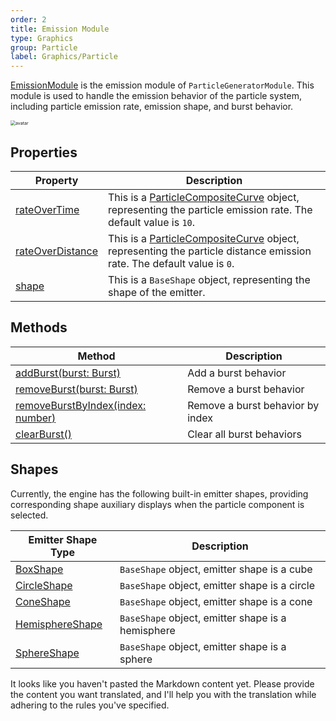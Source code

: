 ```yaml
---
order: 2
title: Emission Module
type: Graphics
group: Particle
label: Graphics/Particle
---
```


[EmissionModule](/apis/core/#EmissionModule) is the emission module of `ParticleGeneratorModule`. This module is used to handle the emission behavior of the particle system, including particle emission rate, emission shape, and burst behavior.

<img src="https://mdn.alipayobjects.com/huamei_qbugvr/afts/img/A*G7_zS5_A3pMAAAAAAAAAAAAADtKFAQ/original" alt="avatar" style="zoom:50%;" />

## Properties

| Property                                                        | Description                                                                                                     |
| --------------------------------------------------------------- | --------------------------------------------------------------------------------------------------------------- |
| [rateOverTime](/apis/core/#EmissionModule-rateOverTime)       | This is a [ParticleCompositeCurve](/apis/core/#ParticleCompositeCurve) object, representing the particle emission rate. The default value is `10`.    |
| [rateOverDistance](/apis/core/#EmissionModule-rateOverDistance) | This is a [ParticleCompositeCurve](/apis/core/#ParticleCompositeCurve) object, representing the particle distance emission rate. The default value is `0`. |
| [shape](/apis/core/#EmissionModule-shape)                     | This is a `BaseShape` object, representing the shape of the emitter.                                             |

## Methods

| Method                                                                             | Description               |
| ---------------------------------------------------------------------------------- | ------------------------- |
| [addBurst(burst: Burst)](/apis/core/#EmissionModule-addBurst)                    | Add a burst behavior      |
| [removeBurst(burst: Burst)](/apis/core/#EmissionModule-removeBurst)              | Remove a burst behavior   |
| [removeBurstByIndex(index: number)](/apis/core/#EmissionModule-removeBurstByIndex) | Remove a burst behavior by index |
| [clearBurst()](/apis/core/#EmissionModule-clearBurst)                            | Clear all burst behaviors |

## Shapes

Currently, the engine has the following built-in emitter shapes, providing corresponding shape auxiliary displays when the particle component is selected.

| Emitter Shape Type                                              | Description                          |
| --------------------------------------------------------------- | ------------------------------------ |
| [BoxShape](/apis/core/#EmissionModule-BoxShape)               | `BaseShape` object, emitter shape is a cube |
| [CircleShape](/apis/core/#EmissionModule-CircleShape)         | `BaseShape` object, emitter shape is a circle |
| [ConeShape](/apis/core/#EmissionModule-ConeShape)             | `BaseShape` object, emitter shape is a cone |
| [HemisphereShape](/apis/core/#EmissionModule-HemisphereShape) | `BaseShape` object, emitter shape is a hemisphere |
| [SphereShape](/apis/core/#EmissionModule-SphereShape)         | `BaseShape` object, emitter shape is a sphere |

It looks like you haven't pasted the Markdown content yet. Please provide the content you want translated, and I'll help you with the translation while adhering to the rules you've specified.
